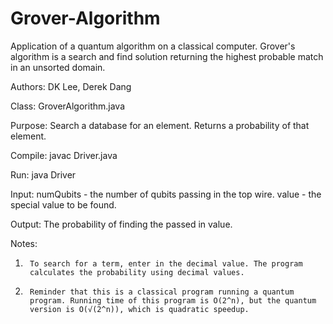 # Grover-Algorithm
Application of a quantum algorithm on a classical computer. Grover's algorithm is a search and find solution returning the highest probable match in an unsorted domain.

Authors:	DK Lee, Derek Dang

Class: 		GroverAlgorithm.java

Purpose:	Search a database for an element. Returns a probability of that element.

Compile:	javac Driver.java

Run:		java Driver	

Input:		numQubits - the number of qubits passing in the top wire.
		value - the special value to be found.

Output:         The probability of finding the passed in value.

Notes:

1)      To search for a term, enter in the decimal value. The program
        calculates the probability using decimal values.

2)      Reminder that this is a classical program running a quantum
        program. Running time of this program is O(2^n), but the quantum
        version is O(√(2^n)), which is quadratic speedup.
